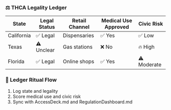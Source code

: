 ### ⚖️ THCA Legality Ledger
| State         | Legal Status | Retail Channel       | Medical Use Approved | Civic Risk |
|---------------|---------------|-----------------------|------------------------|-------------|
| California    | ✅ Legal       | Dispensaries          | ✅ Yes                  | ✅ Low  
| Texas         | ⚠️ Unclear     | Gas stations          | ❌ No                   | 🔥 High  
| Florida       | ✅ Legal       | Online shops          | ✅ Yes                  | ⚠️ Moderate  

### 🔄 Ledger Ritual Flow
1. Log state and legality  
2. Score medical use and civic risk  
3. Sync with AccessDeck.md and RegulationDashboard.md
